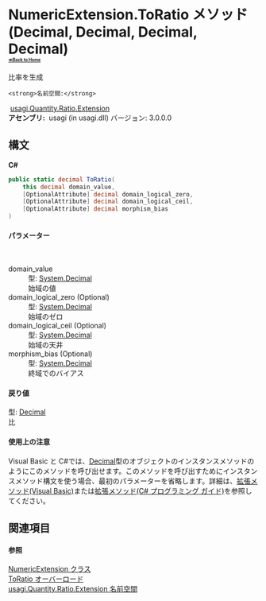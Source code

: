 # NumericExtension.ToRatio メソッド (Decimal, Decimal, Decimal, Decimal)<div style="font-size:30%"><a href="https://github.com/usagi/usagi.cs/blob/master/docs/Home.md">≪Back to Home</a></div> 

比率を生成


    <strong>名前空間:</strong>
&nbsp;<a href="N_usagi_Quantity_Ratio_Extension.md">usagi.Quantity.Ratio.Extension</a><br /><strong>アセンブリ:</strong>
&nbsp;usagi (in usagi.dll) バージョン: 3.0.0.0

## 構文

**C#**<br />
``` C#
public static decimal ToRatio(
	this decimal domain_value,
	[OptionalAttribute] decimal domain_logical_zero,
	[OptionalAttribute] decimal domain_logical_ceil,
	[OptionalAttribute] decimal morphism_bias
)
```


#### パラメーター
&nbsp;<dl><dt>domain_value</dt><dd>型: <a href="http://msdn2.microsoft.com/ja-jp/library/1k2e8atx" target="_blank">System.Decimal</a><br />始域の値</dd><dt>domain_logical_zero (Optional)</dt><dd>型: <a href="http://msdn2.microsoft.com/ja-jp/library/1k2e8atx" target="_blank">System.Decimal</a><br />始域のゼロ</dd><dt>domain_logical_ceil (Optional)</dt><dd>型: <a href="http://msdn2.microsoft.com/ja-jp/library/1k2e8atx" target="_blank">System.Decimal</a><br />始域の天井</dd><dt>morphism_bias (Optional)</dt><dd>型: <a href="http://msdn2.microsoft.com/ja-jp/library/1k2e8atx" target="_blank">System.Decimal</a><br />終域でのバイアス</dd></dl>

#### 戻り値
型: <a href="http://msdn2.microsoft.com/ja-jp/library/1k2e8atx" target="_blank">Decimal</a><br />比

#### 使用上の注意
Visual Basic と C#では、<a href="http://msdn2.microsoft.com/ja-jp/library/1k2e8atx" target="_blank">Decimal</a>型のオブジェクトのインスタンスメソッドのようにこのメソッドを呼び出せます。このメソッドを呼び出すためにインスタンスメソッド構文を使う場合、最初のパラメーターを省略します。詳細は、<a href="http://msdn.microsoft.com/ja-jp/library/bb384936.aspx" target="_blank">拡張メソッド(Visual Basic)</a>または<a href="http://msdn.microsoft.com/ja-jp/library/bb383977.aspx" target="_blank">拡張メソッド(C# プログラミング ガイド)</a>を参照してください。

## 関連項目


#### 参照
<a href="T_usagi_Quantity_Ratio_Extension_NumericExtension.md">NumericExtension クラス</a><br /><a href="Overload_usagi_Quantity_Ratio_Extension_NumericExtension_ToRatio.md">ToRatio オーバーロード</a><br /><a href="N_usagi_Quantity_Ratio_Extension.md">usagi.Quantity.Ratio.Extension 名前空間</a><br />